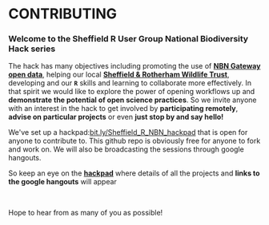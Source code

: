 # CONTRIBUTING

### Welcome to the Sheffield R User Group **National Biodiversity Hack series**

The hack has many objectives including promoting the use of [**NBN Gateway open data**](https://data.nbn.org.uk/), helping our local [**Sheffield & Rotherham Wildlife Trust**](http://www.wildsheffield.com/), developing and our **`R`** skills and learning to collaborate more effectively.
In that spirit we would like to explore the power of opening workflows up and **demonstrate the potential of open science practices**. So we invite anyone with an interest in the hack to get involved by **participating remotely**, **advise on particular projects** or even **just stop by and say hello!**

We've set up a hackpad:[bit.ly/Sheffield_R_NBN_hackpad](https://docs.google.com/document/d/19ctbFk6Y5Dt_YMxSEoWz0bsoIHgmCN8jUsUs3TU2qKI/edit) that is open for anyone to contribute to. This github repo is obviously free for anyone to fork and work on.
We will also be broadcasting the sessions through google hangouts.

So keep an eye on the [**hackpad**](https://docs.google.com/document/d/19ctbFk6Y5Dt_YMxSEoWz0bsoIHgmCN8jUsUs3TU2qKI/edit) where details of all the projects and **links to the google hangouts** will appear

<br>

Hope to hear from as many of you as possible!

